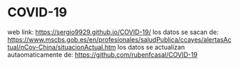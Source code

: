 # COVID-19
web link: https://sergio9929.github.io/COVID-19/
los datos se sacan de: https://www.mscbs.gob.es/en/profesionales/saludPublica/ccayes/alertasActual/nCov-China/situacionActual.htm
los datos se actualizan autaomaticamente de: https://github.com/rubenfcasal/COVID-19
